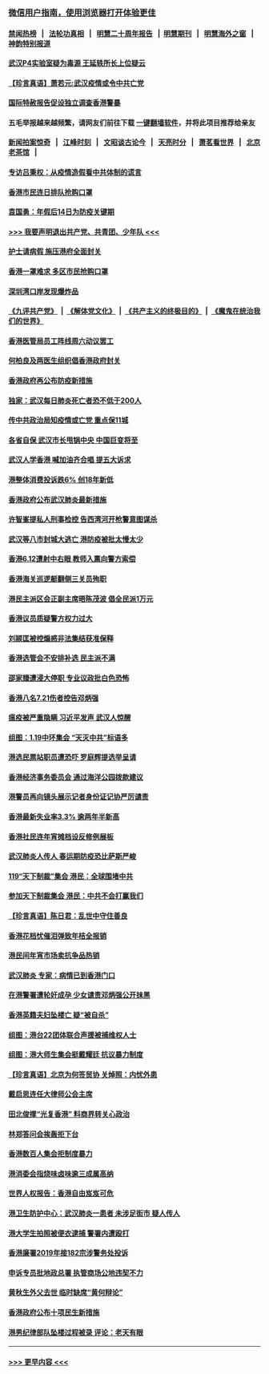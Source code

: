 ### [微信用户指南，使用浏览器打开体验更佳](https://github.com/gfw-breaker/banned-news1/blob/master/indexes/wechat-guide.md?t=0)
#### [禁闻热榜](热点新闻.md?t=0)  &nbsp;&nbsp;|&nbsp;&nbsp; [法轮功真相](https://github.com/gfw-breaker/truth/blob/master/README.md?t=0) &nbsp;&nbsp;|&nbsp;&nbsp; [明慧二十周年报告](https://github.com/gfw-breaker/mh-reports/blob/master/README.md?t=0) &nbsp;&nbsp;|&nbsp;&nbsp;[明慧期刊](https://github.com/gfw-breaker/mh-qikan) &nbsp;&nbsp;|&nbsp;&nbsp; [明慧海外之窗](https://github.com/gfw-breaker/mh-news/blob/master/README.md?t=0) &nbsp;&nbsp;|&nbsp;&nbsp; [神韵特别报道](https://github.com/gfw-breaker/mh-news/blob/master/shenyun.md?t=0)
#### [武汉P4实验室疑为毒源 王延轶所长上位疑云](../pages/nsc415/n11835543.md?t=02030755) 
#### [【珍言真语】萧若元:武汉疫情或令中共亡党](../pages/nsc415/n11829394.md?t=02030755) 
#### [国际特赦报告促设独立调查香港警暴](../pages/nsc415/n11833845.md?t=02030755) 
#### 五毛举报越来越频繁，请网友们前往下载 [一键翻墙软件](https://github.com/gfw-breaker/ssr-accounts)，并将此项目推荐给亲友
#### [新闻拍案惊奇](https://github.com/gfw-breaker/banned-news1/blob/master/pages/link4.md) &nbsp;&nbsp;|&nbsp;&nbsp; [江峰时刻](https://github.com/gfw-breaker/banned-news1/blob/master/pages/link4.md) &nbsp;&nbsp;|&nbsp;&nbsp; [文昭谈古论今](https://github.com/gfw-breaker/banned-news1/blob/master/pages/link4.md) &nbsp;&nbsp;|&nbsp;&nbsp; [天亮时分](https://github.com/gfw-breaker/banned-news1/blob/master/pages/link4.md) &nbsp;&nbsp;|&nbsp;&nbsp; [萧茗看世界](https://github.com/gfw-breaker/banned-news1/blob/master/pages/link4.md) &nbsp;&nbsp;|&nbsp;&nbsp; [北京老茶馆](https://github.com/gfw-breaker/banned-news1/blob/master/pages/link4.md) &nbsp;&nbsp;|&nbsp;&nbsp; 
#### [专访吕秉权：从疫情造假看中共体制的谎言](../pages/nsc415/n11833813.md?t=02030755) 
#### [香港市民连日排队抢购口罩](../pages/nsc415/n11833794.md?t=02030755) 
#### [袁国勇：年假后14日为防疫关键期](../pages/nsc415/n11831088.md?t=02030755) 
#### [>>> 我要声明退出共产党、共青团、少年队 <<<](https://github.com/begood0513/goodnews/blob/master/quit/letter.md) 
#### [护士请病假 施压港府全面封关](../pages/nsc415/n11831030.md?t=02030755) 
#### [香港一罩难求 多区市民抢购口罩](../pages/nsc415/n11831002.md?t=02030755) 
#### [深圳湾口岸发现爆炸品](../pages/nsc415/n11828802.md?t=02030755) 
#### [《九评共产党》](https://github.com/begood0513/9ping.md/blob/master/README.md) &nbsp;|&nbsp; [《解体党文化》](../../../../jtdwh.md/blob/master/README.md)  &nbsp;|&nbsp; [《共产主义的终极目的》](../../../../gczydzjmd.md/blob/master/README.md) &nbsp;|&nbsp; [《魔鬼在统治我们的世界》](../../../../mgztzwmdsj.md/blob/master/README.md) 
#### [香港医管局员工阵线周六动议罢工](../pages/nsc415/n11828762.md?t=02030755) 
#### [何柏良及两医生组织倡香港政府封关](../pages/nsc415/n11828749.md?t=02030755) 
#### [香港政府再公布防疫新措施](../pages/nsc415/n11828716.md?t=02030755) 
#### [独家：武汉每日肺炎死亡者恐不低于200人](../pages/nsc415/n11828240.md?t=02030755) 
#### [传中共政治局知疫情或亡党 重点保11城](../pages/nsc415/n11828145.md?t=02030755) 
#### [各省自保 武汉市长甩锅中央 中国巨变将至](../pages/nsc415/n11828021.md?t=02030755) 
#### [武汉人学香港 喊加油齐合唱 提五大诉求](../pages/nsc415/n11827046.md?t=02030755) 
#### [港整体消费投诉跌6% 创18年新低](../pages/nsc415/n11817280.md?t=02030755) 
#### [香港政府公布武汉肺炎最新措施](../pages/nsc415/n11817152.md?t=02030755) 
#### [许智峯提私人刑事检控 告西湾河开枪警意图谋杀](../pages/nsc415/n11817132.md?t=02030755) 
#### [武汉等八市封城大逃亡 港防疫被批太慢太少](../pages/nsc415/n11817058.md?t=02030755) 
#### [香港6.12遭射中右眼 教师入禀向警方索偿](../pages/nsc415/n11814678.md?t=02030755) 
#### [香港海关巡逻艇翻侧三关员殉职](../pages/nsc415/n11814604.md?t=02030755) 
#### [港民主派区会正副主席晤陈茂波 倡全民派1万元](../pages/nsc415/n11814582.md?t=02030755) 
#### [香港议员质疑警方权力过大](../pages/nsc415/n11814560.md?t=02030755) 
#### [刘颕匡被控煽惑非法集结获准保释](../pages/nsc415/n11811727.md?t=02030755) 
#### [香港选管会不安排补选 民主派不满](../pages/nsc415/n11811691.md?t=02030755) 
#### [邵家臻遭浸大停职 专业议政批白色恐怖](../pages/nsc415/n11811670.md?t=02030755) 
#### [香港八名7.21伤者控告邓炳强](../pages/nsc415/n11811623.md?t=02030755) 
#### [瘟疫被严重隐瞒 习近平发声 武汉人惊醒](../pages/nsc415/n11811186.md?t=02030755) 
#### [组图：1.19中环集会 “天灭中共”标语多](../pages/nsc415/n11809514.md?t=02030755) 
#### [港选民票站职员遭恐吓 罗庭辉提选举呈请](../pages/nsc415/n11808914.md?t=02030755) 
#### [香港经济事务委员会 通过海洋公园拨款建议](../pages/nsc415/n11808906.md?t=02030755) 
#### [港警员再向镜头展示记者身份证记协严厉谴责](../pages/nsc415/n11808888.md?t=02030755) 
#### [香港最新失业率3.3% 逾两年半新高](../pages/nsc415/n11808887.md?t=02030755) 
#### [香港社民连年宵摊档设反修例展板](../pages/nsc415/n11808857.md?t=02030755) 
#### [武汉肺炎人传人 春运期防疫恐比萨斯严峻](../pages/nsc415/n11808739.md?t=02030755) 
#### [119“天下制裁”集会 港民：全球围堵中共](../pages/nsc415/n11806318.md?t=02030755) 
#### [参加天下制裁集会 港民：中共不会打赢我们](../pages/nsc415/n11806596.md?t=02030755) 
#### [【珍言真语】陈日君：乱世中守住善良](../pages/nsc415/n11806247.md?t=02030755) 
#### [香港花档忧催泪弹致年桔全报销](../pages/nsc415/n11806130.md?t=02030755) 
#### [港民间年宵市场卖抗争品热销](../pages/nsc415/n11806073.md?t=02030755) 
#### [武汉肺炎 专家：病情已到香港门口](../pages/nsc415/n11806020.md?t=02030755) 
#### [在港警署遭轮奸成孕 少女谴责邓炳强公开抹黑](../pages/nsc415/n11805981.md?t=02030755) 
#### [香港英籍夫妇坠楼亡 疑“被自杀”](../pages/nsc415/n11805937.md?t=02030755) 
#### [组图：港台22团体联合声援被捕维权人士](../pages/nsc415/n11801834.md?t=02030755) 
#### [组图：港大师生集会挺戴耀廷 抗议暴力制度](../pages/nsc415/n11799298.md?t=02030755) 
#### [【珍言真语】北京为何签贸协 关焯照：内忧外患](../pages/nsc415/n11799790.md?t=02030755) 
#### [戴启思连任大律师公会主席](../pages/nsc415/n11799306.md?t=02030755) 
#### [田北俊撑“光复香港” 料商界转关心政治](../pages/nsc415/n11799287.md?t=02030755) 
#### [林郑答问会挨轰拒下台](../pages/nsc415/n11799261.md?t=02030755) 
#### [香港数百人集会拒制度暴力](../pages/nsc415/n11796941.md?t=02030755) 
#### [港消委会指烧味卤味逾三成属高纳](../pages/nsc415/n11796815.md?t=02030755) 
#### [世界人权报告：香港自由岌岌可危](../pages/nsc415/n11796873.md?t=02030755) 
#### [港卫生防护中心：武汉肺炎一患者 未涉足街市 疑人传人](../pages/nsc415/n11796789.md?t=02030755) 
#### [港大学生拍照被便衣逮捕 警署内遭殴打](../pages/nsc415/n11794174.md?t=02030755) 
#### [香港廉署2019年接182宗涉警务处投诉](../pages/nsc415/n11793899.md?t=02030755) 
#### [申诉专员批地政总署 执管商场公地违契不力](../pages/nsc415/n11793854.md?t=02030755) 
#### [黄秋生外父去世 临时缺席“黄何辩论”](../pages/nsc415/n11793859.md?t=02030755) 
#### [香港政府公布十项民生新措施](../pages/nsc415/n11793826.md?t=02030755) 
#### [港男纪律部队坠楼过程被录 评论：老天有眼](../pages/nsc415/n11793546.md?t=02030755) 

----
#### [ >>> 更早内容 <<< ](../indexes/nsc415-earlier.md)
